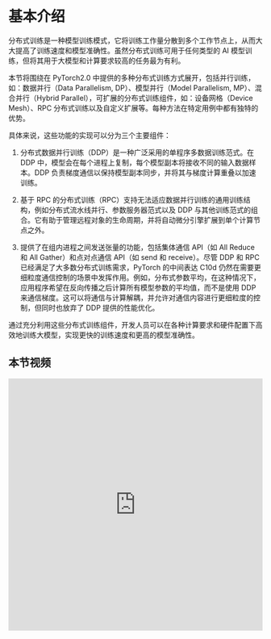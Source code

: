 <!--Copyright © 适用于[License](https://github.com/chenzomi12/AISystem)版权许可-->

# 基本介绍

分布式训练是一种模型训练模式，它将训练工作量分散到多个工作节点上，从而大大提高了训练速度和模型准确性。虽然分布式训练可用于任何类型的 AI 模型训练，但将其用于大模型和计算要求较高的任务最为有利。

本节将围绕在 PyTorch2.0 中提供的多种分布式训练方式展开，包括并行训练，如：数据并行（Data Parallelism, DP）、模型并行（Model Parallelism, MP）、混合并行（Hybrid Parallel），可扩展的分布式训练组件，如：设备网格（Device Mesh）、RPC 分布式训练以及自定义扩展等。每种方法在特定用例中都有独特的优势。

具体来说，这些功能的实现可以分为三个主要组件：

1. 分布式数据并行训练（DDP）是一种广泛采用的单程序多数据训练范式。在 DDP 中，模型会在每个进程上复制，每个模型副本将接收不同的输入数据样本。DDP 负责梯度通信以保持模型副本同步，并将其与梯度计算重叠以加速训练。

2. 基于 RPC 的分布式训练（RPC）支持无法适应数据并行训练的通用训练结构，例如分布式流水线并行、参数服务器范式以及 DDP 与其他训练范式的组合。它有助于管理远程对象的生命周期，并将自动微分引擎扩展到单个计算节点之外。

3. 提供了在组内进程之间发送张量的功能，包括集体通信 API（如 All Reduce 和 All Gather）和点对点通信 API（如 send 和 receive）。尽管 DDP 和 RPC 已经满足了大多数分布式训练需求，PyTorch 的中间表达 C10d 仍然在需要更细粒度通信控制的场景中发挥作用。例如，分布式参数平均，在这种情况下，应用程序希望在反向传播之后计算所有模型参数的平均值，而不是使用 DDP 来通信梯度。这可以将通信与计算解耦，并允许对通信内容进行更细粒度的控制，但同时也放弃了 DDP 提供的性能优化。

通过充分利用这些分布式训练组件，开发人员可以在各种计算要求和硬件配置下高效地训练大模型，实现更快的训练速度和更高的模型准确性。

## 本节视频

<html>
<iframe src="https://player.bilibili.com/player.html?isOutside=true&aid=263809674&bvid=BV1ve411w7DL&cid=925113485&p=1&as_wide=1&high_quality=1&danmaku=0&t=30&autoplay=0" width="100%" height="500" scrolling="no" border="0" frameborder="no" framespacing="0" allowfullscreen="true"> </iframe>
</html>
